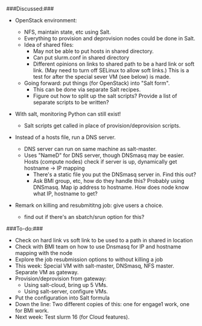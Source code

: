 ###Discussed:###

* OpenStack environment: 
  - NFS, maintain state, etc using Salt. 
  - Everything to provision and deprovision nodes could be done in Salt. 
  - Idea of shared files:
    * May not be able to put hosts in shared directory.
    * Can put slurm.conf in shared directory
	* Different opinions on links to shared path to be a hard link or soft link. (May need to turn off SELinux to allow soft links.)
	  This is a test for after the special sever VM (see below) is made.
  - Going forward: put things (for OpenStack) into "Salt form". 
	* This can be done via separate Salt recipes. 
	* Figure out how to split up the salt scripts? Provide a list of separate scripts to be written?

* With salt, monitoring Python can still exist!
  - Salt scripts get called in place of provision/deprovision scripts. 

* Instead of a hosts file, run a DNS server. 
  - DNS server can run on same machine as salt-master. 
  - Uses "NameD" for DNS server, though DNSmasq may be easier. Hosts (compute nodes) check if server is up, dynamically get hostname -> IP mapping
	* There's a static file you put the DNSmasq server in. Find this out? 
	* Ask BMI group, etc, how do they handle this? Probably using DNSmasq. Map ip address to hostname. How does node know what IP, hostname to get?

* Remark on killing and resubmititng job: give users a choice.
  - find out if there's an sbatch/srun option for this?


###To-do:###
* Check on hard link vs soft link to be used to a path in shared in location
* Check with BMI team on how to use Dnsmasq for IP and hostname mapping with the node
* Explore the job resubmission options to without killing a job
* This week: Special VM with salt-master, DNSmasq, NFS master. Separate VM as gateway. 
* Provision/deprovision from gateway:
  - Using salt-cloud, bring up 5 VMs.
  - Using salt-server, configure VMs. 
* Put the configuration into Salt formula
* Down the line: Two different copies of this: one for engage1 work, one for BMI work. 
* Next week: Test slurm 16 (for Cloud features). 